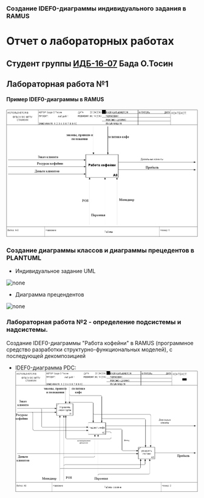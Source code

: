 ### Создание IDEF0-диаграммы индивидуального задания в RAMUS
# Отчет о лабораторных работах
## Студент группы [ИДБ-16-07](https://github.com/stankin/design-2018/wiki/list-idb-16-07) Бада О.Тосин
## Лабораторная работа №1
#### Пример IDEF0-диаграммы в RAMUS
![Name](https://raw.githubusercontent.com/tosin1307/Tosin1307.github.io/master/IDEF0%20.PNG)
### Создание диаграммы классов и диаграммы прецедентов в PLANTUML
* Индивидуальное задание UML <br>

![none](http://www.plantuml.com/plantuml/png/JOz1IWCn68NNpIb-kbBe8MezW0KNBYNC13iqdKWonOK8hRXhmRsR8bvW54T7XzOhlFz6FXW4Du5yVEyZ6QVAncgvy2RDY_BQHhkGpDkKvDOC9ZQRNyMmBFFJu4EKYrbHEJCuYJ7Sz6JYgL0CCNVnFxepVMM87HfTwHe7x56Z6ufDCcLTfcVd1ZjTeSMhRj3fzX8l-26eySRhezxhLl24WpwWmHVtFEK8pw14kXu9k2TzHyV-1newBPeHFjdu9jhhXj9ViwLM7_Djio9taXKnyywCNPdp_xy0)

* Диаграмма прецендентов

![none](http://www.plantuml.com/plantuml/png/fP71IWCn48RFdQSOzgI7WWyWqgtdnGKFdiDkR4Et6vbayM25RVKeY3Vnui4NA491gQslC7aZPucLtZqaJBvyypCX0-SL-MPQWPkO-agHcg8gl2MyWTvG5PCHsQOkJsqbw69il8PUIcIl8nbMeeXegTIqZsxtyXgd2-NqlnChVUdHMoGp6dii3Ud26rj3d3S_GkKmuITUXZQq_17cOS6hq2Q_GXQ5_EnyH_BOyTfPOSvRtl2Irtz-l7tcJPSanXr_yKfEYmHsJqgZyyRVePNUTrw7Ht4Va5zu6-v5_vHGsHF8iT_7W_GGP7Lb1ZBnyKog7381inEP40QwBkKtVW00)

### Лабораторная работа №2 - определение подсистемы и надсистемы.
Создание IDEF0-диаграммы "Работа кофейни" в RAMUS (программное средство разработки структурно-функциональных моделей), с последующей декомпозицией
* IDEF0-диаграмма PDC:
![None](https://raw.githubusercontent.com/tosin1307/Tosin1307.github.io/master/diag2.png)
